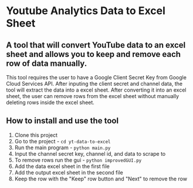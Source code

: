 # Youtube Analytics Data to Excel Sheet  

## A tool that will convert YouTube data to an excel sheet and allows you to keep and remove each row of data manually.  

This tool requires the user to have a Google Client Secret Key from Google Cloud Services API. After inputing the client secret and channel data, the tool will extract the data
into a excel sheet. After converting it into an excel sheet, the user can remove rows from the excel sheet without manually deleting rows inside the excel sheet.  

## How to install and use the tool  
1. Clone this project
2. Go to the project - `cd yt-data-to-excel`
3. Run the main program - `python main.py`
4. Input the channel secret key, channel id, and data to scrape to
5. To remove rows run the gui - `python improvedGUI.py`
6. Add the data excel sheet in the first file
7. Add the output excel sheet in the second file
8. Keep the row with the "Keep" row button and "Next" to remove the row

